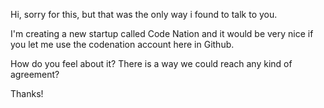 Hi, sorry for this, but that was the only way i found to talk to you.

I'm creating a new startup called Code Nation and it would be very nice if you let me use the codenation account here in Github.

How do you feel about it? There is a way we could reach any kind of agreement?

Thanks!
